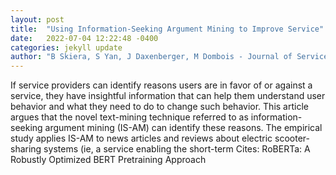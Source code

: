 ```yaml
---
layout: post
title:  "Using Information-Seeking Argument Mining to Improve Service"
date:   2022-07-04 12:22:48 -0400
categories: jekyll update
author: "B Skiera, S Yan, J Daxenberger, M Dombois - Journal of Service Research, 2022"
---
```

If service providers can identify reasons users are in favor of or against a service, they have insightful information that can help them understand user behavior and what they need to do to change such behavior. This article argues that the novel text-mining technique referred to as information-seeking argument mining (IS-AM) can identify these reasons. The empirical study applies IS-AM to news articles and reviews about electric scooter-sharing systems (ie, a service enabling the short-term  Cites: RoBERTa: A Robustly Optimized BERT Pretraining Approach